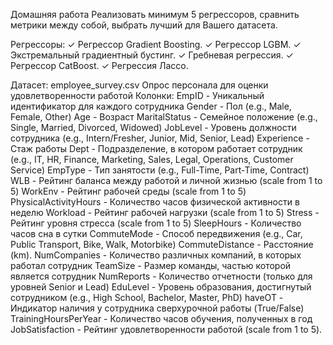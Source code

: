 Домашняя работа
Реализовать минимум 5 регрессоров, сравнить метрики между собой, выбрать лучший для Вашего датасета.

Регрессоры:
✓ Регрессор Gradient Boosting.
✓ Регрессор LGBM.
✓ Экстремальный градиентный бустинг.
✓ Гребневая регрессия. 
✓ Регрессор CatBoost.
✓ Регрессия Лассо.

Датасет: employee_survey.csv Опрос персонала для оценки удовлетворенности работой
Колонки:
EmpID - Уникальный идентификатор для каждого сотрудника
Gender - Пол (e.g., Male, Female, Other)
Age - Возраст 
MaritalStatus - Семейное положение (e.g., Single, Married, Divorced, Widowed)
JobLevel - Уровень должности сотрудника (e.g., Intern/Fresher, Junior, Mid, Senior, Lead)
Experience - Cтаж работы
Dept - Подразделение, в котором работает сотрудник (e.g., IT, HR, Finance, Marketing, Sales, Legal, Operations, Customer Service)
EmpType - Тип занятости (e.g., Full-Time, Part-Time, Contract)
WLB - Рейтинг баланса между работой и личной жизнью (scale from 1 to 5)
WorkEnv - Рейтинг рабочей среды (scale from 1 to 5)
PhysicalActivityHours - Количество часов физической активности в неделю
Workload - Рейтинг рабочей нагрузки (scale from 1 to 5)
Stress - Рейтинг уровня стресса (scale from 1 to 5)
SleepHours - Количество часов сна в сутки
CommuteMode - Способ передвижения (e.g., Car, Public Transport, Bike, Walk, Motorbike)
CommuteDistance - Расстояние (km).
NumCompanies - Количество различных компаний, в которых работал сотрудник
TeamSize - Размер команды, частью которой является сотрудник
NumReports - Количество отчетности (только для уровней Senior и Lead)
EduLevel - Уровень образования, достигнутый сотрудником (e.g., High School, Bachelor, Master, PhD)
haveOT - Индикатор наличия у сотрудника сверхурочной работы (True/False)
TrainingHoursPerYear - Количество часов обучения, полученных в год
JobSatisfaction - Рейтинг удовлетворенности работой (scale from 1 to 5).
 